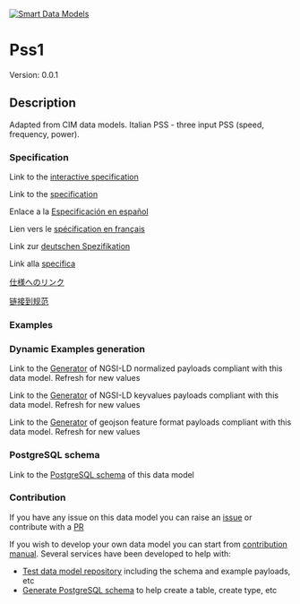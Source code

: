 [![Smart Data Models](https://smartdatamodels.org/wp-content/uploads/2022/01/SmartDataModels_logo.png "Logo")](https://smartdatamodels.org)
# Pss1
Version: 0.0.1

## Description 

Adapted from CIM data models. Italian PSS - three input PSS (speed, frequency, power).
### Specification

Link to the [interactive specification](https://swagger.lab.fiware.org/?url=https://smart-data-models.github.io/dataModel.EnergyCIM/Pss1/swagger.yaml)

Link to the [specification](https://github.com/smart-data-models/dataModel.EnergyCIM/blob/master/Pss1/doc/spec.md)

Enlace a la [Especificación en español](https://github.com/smart-data-models/dataModel.EnergyCIM/blob/master/Pss1/doc/spec_ES.md)

Lien vers le [spécification en français](https://github.com/smart-data-models/dataModel.EnergyCIM/blob/master/Pss1/doc/spec_FR.md)

Link zur [deutschen Spezifikation](https://github.com/smart-data-models/dataModel.EnergyCIM/blob/master/Pss1/doc/spec_DE.md)

Link alla [specifica](https://github.com/smart-data-models/dataModel.EnergyCIM/blob/master/Pss1/doc/spec_IT.md)

[仕様へのリンク](https://github.com/smart-data-models/dataModel.EnergyCIM/blob/master/Pss1/doc/spec_JA.md)

[链接到规范](https://github.com/smart-data-models/dataModel.EnergyCIM/blob/master/Pss1/doc/spec_ZH.md)
### Examples
### Dynamic Examples generation

Link to the [Generator](https://smartdatamodels.org/extra/ngsi-ld_generator.php?schemaUrl=https://raw.githubusercontent.com/smart-data-models/dataModel.EnergyCIM/master/Pss1/schema.json&email=info@smartdatamodels.org) of NGSI-LD normalized payloads compliant with this data model. Refresh for new values

Link to the [Generator](https://smartdatamodels.org/extra/ngsi-ld_generator_keyvalues.php?schemaUrl=https://raw.githubusercontent.com/smart-data-models/dataModel.EnergyCIM/master/Pss1/schema.json&email=info@smartdatamodels.org) of NGSI-LD keyvalues payloads compliant with this data model. Refresh for new values

Link to the [Generator](https://smartdatamodels.org/extra/geojson_features_generator.php?schemaUrl=https://raw.githubusercontent.com/smart-data-models/dataModel.EnergyCIM/master/Pss1/schema.json&email=info@smartdatamodels.org) of geojson feature format payloads compliant with this data model. Refresh for new values
### PostgreSQL schema

Link to the [PostgreSQL schema](https://smart-data-models.github.io/dataModel.EnergyCIM/Pss1/schema.sql) of this data model
### Contribution

 If you have any issue on this data model you can raise an [issue](https://github.com/smart-data-models/dataModel.EnergyCIM/issues)  or contribute with a [PR](https://github.com/smart-data-models/dataModel.EnergyCIM/pulls)

 If you wish to develop your own data model you can start from [contribution manual](https://bit.ly/contribution_manual). Several services have been developed to help with: 
 - [Test data model repository](https://smartdatamodels.org/index.php/data-models-contribution-api/) including the schema and example payloads, etc
 - [Generate PostgreSQL schema](https://smartdatamodels.org/index.php/sql-service/) to help create a table, create type, etc
